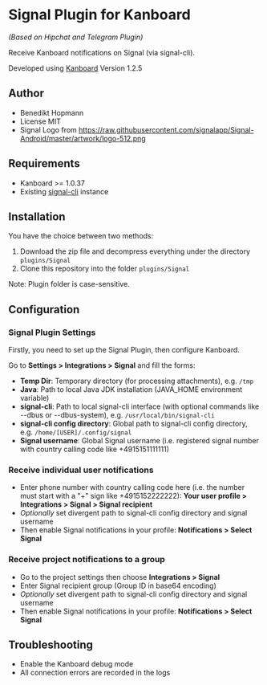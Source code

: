 Signal Plugin for Kanboard
===========================
*(Based on Hipchat and Telegram Plugin)*

Receive Kanboard notifications on Signal (via signal-cli).

Developed using [Kanboard](https://kanboard.org) Version 1.2.5

Author
------

- Benedikt Hopmann
- License MIT
- Signal Logo from https://raw.githubusercontent.com/signalapp/Signal-Android/master/artwork/logo-512.png

Requirements
------------

- Kanboard >= 1.0.37
- Existing [signal-cli](https://github.com/AsamK/signal-cli) instance

Installation
------------

You have the choice between two methods:

1. Download the zip file and decompress everything under the directory `plugins/Signal`
2. Clone this repository into the folder `plugins/Signal`

Note: Plugin folder is case-sensitive.

Configuration
-------------

### Signal Plugin Settings

Firstly, you need to set up the Signal Plugin, then configure Kanboard.

Go to **Settings > Integrations > Signal** and fill the forms:

- **Temp Dir**: Temporary directory (for processing attachments), e.g. `/tmp`
- **Java**: Path to local Java JDK installation (JAVA_HOME environment variable)
- **signal-cli**: Path to local signal-cli interface (with optional commands like --dbus or --dbus-system), e.g. `/usr/local/bin/signal-cli`
- **signal-cli config directory**: Global path to signal-cli config directory, e.g. `/home/[USER]/.config/signal`
- **Signal username**: Global Signal username (i.e. registered signal number with country calling code like +4915151111111)

### Receive individual user notifications

- Enter phone number with country calling code here (i.e. the number must start with a "+" sign like +4915152222222): **Your user profile > Integrations > Signal > Signal recipient**
- *Optionally* set divergent path to signal-cli config directory and signal username
- Then enable Signal notifications in your profile: **Notifications > Select Signal**

### Receive project notifications to a group

- Go to the project settings then choose **Integrations > Signal**
- Enter Signal recipient group (Group ID in base64 encoding)
- *Optionally* set divergent path to signal-cli config directory and signal username
- Then enable Signal notifications in your profile: **Notifications > Select Signal**

Troubleshooting
---------------

- Enable the Kanboard debug mode
- All connection errors are recorded in the logs
